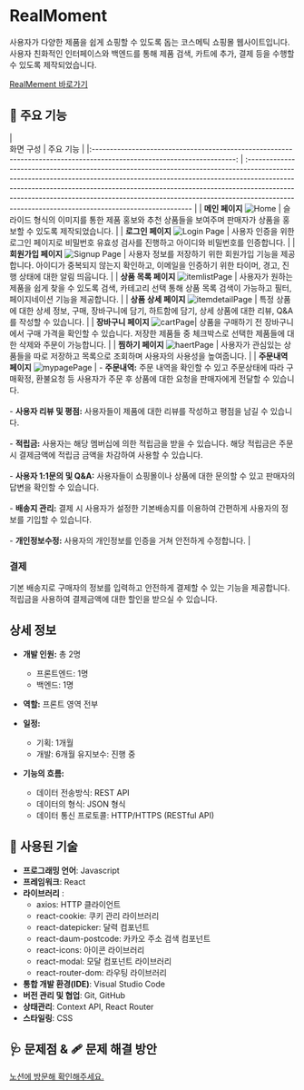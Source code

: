 # RealMoment

사용자가 다양한 제품을 쉽게 쇼핑할 수 있도록 돕는 코스메틱 쇼핑몰 웹사이트입니다. 사용자 친화적인 인터페이스와 백엔드를 통해 제품 검색, 카트에 추가, 결제 등을 수행할 수 있도록 제작되었습니다.

[RealMement 바로가기](https://real-moment.kro.kr/)

## 📢 주요 기능

|  
화면 구성 | 주요 기능 |
|:---------------------------------------------------------------------------------------------------------------------: | :--------------------------------------------------------------------------------------------------------------------------------------------------------------------------------------------------------------------------------------------------------------------------------------------------------------------------------------------------------------------------------------- |
| **메인 페이지** ![Home](https://github.com/user-attachments/assets/9c79ad4d-cd4d-4cc2-8bf6-0562ca638495) | 슬라이드 형식의 이미지를 통한 제품 홍보와 추천 상품들을 보여주며 판매자가 상품을 홍보할 수 있도록 제작되었습니다. |
| **로그인 페이지** ![Login Page](https://github.com/user-attachments/assets/f160fb25-bd58-456d-8a6d-66545fdd45b8) | 사용자 인증을 위한 로그인 페이지로 비밀번호 유효성 검사를 진행하고 아이디와 비밀번호를 인증합니다. |
| **회원가입 페이지** ![Signup Page](https://github.com/user-attachments/assets/268890c6-9cc3-4c79-9d8b-a926f9ffdd84) | 사용자 정보를 저장하기 위한 회원가입 기능을 제공합니다. 아이디가 중복되지 않는지 확인하고, 이메일을 인증하기 위한 타이머, 경고, 진행 상태에 대한 알림 띄웁니다. |
| **상품 목록 페이지** ![itemlistPage](https://github.com/user-attachments/assets/45dca454-02ab-4cba-8857-060067bd2bd6) | 사용자가 원하는 제품을 쉽게 찾을 수 있도록 검색, 카테고리 선택 통해 상품 목록 검색이 가능하고 필터, 페이지네이션 기능을 제공합니다. |
| **상품 상세 페이지** ![itemdetailPage](https://github.com/user-attachments/assets/e5c49346-d3c2-48d0-aa71-4131d671ca09) | 특정 상품에 대한 상세 정보, 구매, 장바구니에 담기, 하트함에 담기, 상세 상품에 대한 리뷰, Q&A를 작성할 수 있습니다. |
| **장바구니 페이지** ![cartPage](https://github.com/user-attachments/assets/4bf5c701-03e7-4340-8aea-b451615bd4ec)| 상품을 구매하기 전 장바구니에서 구매 가격을 확인할 수 있습니다. 저장한 제품들 중 체크박스로 선택한 제품들에 대한 삭제와 주문이 가능합니다. |
| **찜하기 페이지** ![haertPage](https://github.com/user-attachments/assets/fcac4422-0c48-4950-aa5b-14da2d3315c7) | 사용자가 관심있는 상품들을 따로 저장하고 목록으로 조회하며 사용자의 사용성을 높여줍니다. |
| **주문내역 페이지** ![mypagePage](https://github.com/user-attachments/assets/fd46ad9d-25ee-40c2-93b5-5d38a181dd24) | - **주문내역:** 주문 내역을 확인할 수 있고 주문상태에 따라 구매확정, 환불요청 등 사용자가 주문 후 상품에 대한 요청을 판매자에게 전달할 수 있습니다. </br></br> - **사용자 리뷰 및 평점:** 사용자들이 제품에 대한 리뷰를 작성하고 평점을 남길 수 있습니다. </br></br> - **적립금:** 사용자는 해당 멤버십에 의한 적립금을 받을 수 있습니다. 해당 적립금은 주문 시 결제금액에 적립금 금액을 차감하여 사용할 수 있습니다. </br></br> - **사용자 1:1문의 및 Q&A:** 사용자들이 쇼핑몰이나 상품에 대한 문의할 수 있고 판매자의 답변을 확인할 수 있습니다. </br></br> - **배송지 관리:** 결제 시 사용자가 설정한 기본배송지를 이용하여 간편하게 사용자의 정보를 기입할 수 있습니다. </br></br> - **개인정보수정:** 사용자의 개인정보를 인증을 거쳐 안전하게 수정합니다.
|

### 결제

기본 배송지로 구매자의 정보를 입력하고 안전하게 결제할 수 있는 기능을 제공합니다. 적립금을 사용하여 결제금액에 대한 할인을 받으실 수 있습니다.

## 상세 정보

- **개발 인원:** 총 2명

  - 프론트엔드: 1명
  - 백엔드: 1명

- **역할:** 프론트 영역 전부

- **일정:**

  - 기획: 1개월
  - 개발: 6개월
    유지보수: 진행 중

- **기능의 흐름:**
  - 데이터 전송방식: REST API
  - 데이터의 형식: JSON 형식
  - 데이터 통신 프로토콜: HTTP/HTTPS (RESTful API)

## 🔨 사용된 기술

- **프로그래밍 언어**: Javascript
- **프레임워크**: React
- **라이브러리** :
  - axios: HTTP 클라이언트
  - react-cookie: 쿠키 관리 라이브러리
  - react-datepicker: 달력 컴포넌트
  - react-daum-postcode: 카카오 주소 검색 컴포넌트
  - react-icons: 아이콘 라이브러리
  - react-modal: 모달 컴포넌트 라이브러리
  - react-router-dom: 라우팅 라이브러리
- **통합 개발 환경(IDE)**: Visual Studio Code
- **버전 관리 및 협업**: Git, GitHub
- **상태관리**: Context API, React Router
- **스타일링**: CSS

## 🩺 문제점 & 🩹 문제 해결 방안

[노션에 방문해 확인해주세요.](https://www.notion.so/Shopping-Mall-Project-83cac7f2de6f47b48037173179d5c961)
